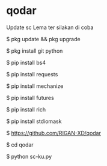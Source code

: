 # qodar
Update sc Lema ter silakan di coba 

$ pkg update && pkg upgrade

$ pkg install git python

$ pip install bs4

$ pip install requests 

$ pip install mechanize 

$ pip install futures

$ pip install rich 

$ pip install stdiomask 

$ https://github.com/RIGAN-XD/qodar

$ cd qodar

$ python sc-ku.py
